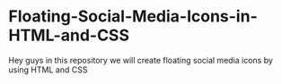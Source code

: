 # Floating-Social-Media-Icons-in-HTML-and-CSS
Hey guys in this repository we will create floating social media icons by using HTML and CSS
